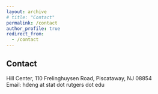 ```yaml
---
layout: archive
# title: "Contact"
permalink: /contact
author_profile: true
redirect_from:
  - /contact
---
```


<!-- {% include base_path %} -->

<!-- ## Full CV available in pdf [here](http://hang-deng.github.io/files/cv.pdf) -->

## Contact

Hill Center, 110 Frelinghuysen Road, Piscataway, NJ 08854 \
Email: hdeng at stat dot rutgers dot edu

<!-- ## Education

- Ph.D. candidate, Statistics, Rutgers University, _Expected to graduate early 2021_
- M.Sc. in Statistics, Rutgers University, _Jan. 2017_
- B.Sc. in Mathematics and Applied Mathematics, Fudan University, _Jul. 2015_

## Work experience

Summer 2017: NSF Graduate Intern

- Institute for Scientific Computing Research, Lawrence Livermore National Laboratory, CA
- Supported by **NSF-Mathematical Sciences Graduate Internship Program**.
- Collaborated with the Cancer Registry of Norway to construct a personalized cervical cancer screening policy for women in Norway.
- See my story on [SIAM News](https://sinews.siam.org/Details-Page/interns-use-math-to-understand-health-well-being-and-life-threatening-ailments) or the [National Science Foundation-Mathematical Sciences Graduate Internship Program](https://orise.orau.gov/nsf-msgi/profiles/deng.html) website.

## Honors and Awards

- **Oberwolfach Leibniz Graduate Student**, Mathematical Research Institute of Oberwolfach, Germany, 2018
- **Best Ph.D Qualifying Exam Performance**, Department of Statistics, Rutgers University, 2016. _Awarded for the highest score in qualifying exam_
- **Conference Travel Award**, Rutgers University, 2018
- **TA/GA Professional Development Fund Award**, Rutgers University, 2017-2018
- **Outstanding Graduate of Fudan Unversity**, Fudan University, 2015
- **Scholarship for Outstanding Students at Fudan University**, Fudan University, 2012-2014

## Academic Services

Reviewer for _Annals of Statistics_, _Probability Theory and its Related Fields_, and _Statistical Sciences_. -->
